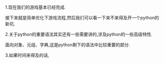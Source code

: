 1.现在我们的游戏基本已经完成.

接下来就是简单优化下游戏流程,然后我们可以看一下来不来得及开一个python的新坑.

2.关于python的重要语法其实还有一些需要讲的,涉及python的一些高级特性.

面向对象、元组、字典,这是python剩下的语法中比较重要的部分.

3.如果时间来得及的话,